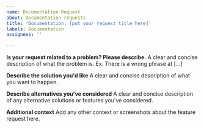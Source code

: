 ```yaml
---
name: Documentation Request
about: Documentation requests
title: 'Documentation: [put your request title here]'
labels: Documentation
assignees: ''

---
```


**Is your request related to a problem? Please describe.**
A clear and concise description of what the problem is. Ex. There is a wrong phrase at [...]

**Describe the solution you'd like**
A clear and concise description of what you want to happen.

**Describe alternatives you've considered**
A clear and concise description of any alternative solutions or features you've considered.

**Additional context**
Add any other context or screenshots about the feature request here.
